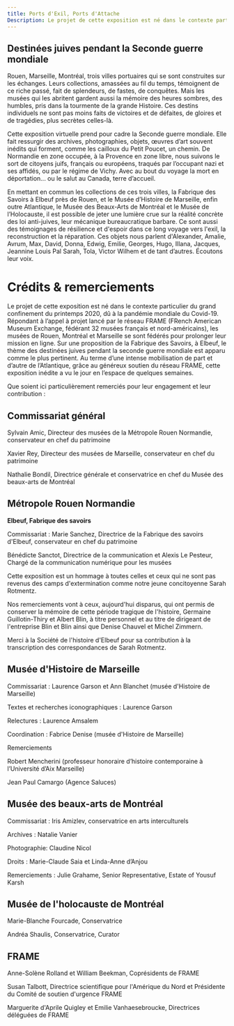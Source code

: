 ```yaml
---
title: Ports d'Exil, Ports d'Attache
Description: Le projet de cette exposition est né dans le contexte particulier du grand confinement du printemps 2020, dû à la pandémie mondiale du Covid-19. Répondant à l’appel à projet lancé par le réseau FRAME, les musées de Rouen, Montréal et Marseille se sont fédérés pour prolonger leur mission en ligne.
---
```


## Destinées juives pendant la Seconde guerre mondiale

Rouen, Marseille, Montréal, trois villes portuaires qui se sont construites sur les échanges. Leurs collections, amassées au fil du temps, témoignent de ce riche passé, fait de splendeurs, de fastes, de conquêtes. Mais les musées qui les abritent gardent aussi la mémoire des heures sombres, des humbles, pris dans la tourmente de la grande Histoire. Ces destins individuels ne sont pas moins faits de victoires et de défaites, de gloires et de tragédies, plus secrètes celles-là.

Cette exposition virtuelle prend pour cadre la Seconde guerre mondiale. Elle fait ressurgir des archives, photographies, objets, œuvres d’art souvent inédits qui forment, comme les cailloux du Petit Poucet, un chemin. De Normandie en zone occupée, à la Provence en zone libre, nous suivons le sort de citoyens juifs, français ou européens, traqués par l’occupant nazi et ses affidés, ou par le régime de Vichy. Avec au bout du voyage la mort en déportation... ou le salut au Canada, terre d’accueil.

En mettant en commun les collections de ces trois villes, la Fabrique des Savoirs à Elbeuf près de Rouen, et le Musée d’Histoire de Marseille, enfin outre Atlantique, le Musée des Beaux-Arts de Montréal et le Musée de l’Holocauste, il est possible de jeter une lumière crue sur la réalité concrète des loi anti-juives,  leur mécanique bureaucratique barbare. Ce sont aussi des témoignages de résilience et d'espoir dans ce long voyage vers l'exil, la reconstruction et la réparation.  Ces objets nous parlent d'Alexander, Amalie, Avrum, Max, David, Donna, Edwig, Emilie, Georges, Hugo, Illana, Jacques, Jeannine Louis Pal Sarah, Tola, Victor Wilhem et de tant d’autres. Écoutons leur voix.

# Crédits & remerciements

Le projet de cette exposition est né dans le contexte particulier du grand confinement du printemps 2020, dû à la pandémie mondiale du Covid-19. Répondant à l’appel à projet lancé par le réseau FRAME (FRench American Museum Exchange, fédérant 32 musées français et nord-américains), les musées de Rouen, Montréal et Marseille se sont fédérés pour prolonger leur mission en ligne. Sur une proposition de la Fabrique des Savoirs, à Elbeuf, le thème des destinées juives pendant la seconde guerre mondiale est apparu comme le plus pertinent. Au terme d’une intense mobilisation de part et d’autre de l’Atlantique, grâce au généreux soutien du réseau FRAME, cette exposition inédite a vu le jour en l’espace de quelques semaines.

Que soient ici particulièrement remerciés pour leur engagement et leur contribution :

## Commissariat général

Sylvain Amic, Directeur des musées de la Métropole Rouen Normandie, conservateur en chef du patrimoine

Xavier Rey, Directeur des musées de Marseille, conservateur en chef du patrimoine

Nathalie Bondil, Directrice générale et conservatrice en chef du Musée des beaux-arts de Montréal

## Métropole Rouen Normandie

**Elbeuf, Fabrique des savoirs**

Commissariat : Marie Sanchez, Directrice de la Fabrique des savoirs d'Elbeuf, conservateur en chef du patrimoine

Bénédicte Sanctot, Directrice de la communication et Alexis Le Pesteur, Chargé de la communication numérique pour les musées

Cette exposition est un hommage à toutes celles et ceux qui ne sont pas revenus des camps d'extermination comme notre jeune concitoyenne Sarah Rotmentz.

Nos remerciements vont à ceux, aujourd'hui disparus, qui ont permis de conserver la mémoire de cette période tragique de l'histoire, Germaine Guillotin-Thiry et  Albert Blin, à titre personnel et au titre de dirigeant de l'entreprise Blin et Blin ainsi que Denise Chauvel et Michel Zimmern.

Merci à la Société de l'histoire d'Elbeuf pour sa contribution à la transcription des correspondances de Sarah Rotmentz.

## Musée d'Histoire de Marseille

Commissariat : Laurence Garson et Ann Blanchet (musée d'Histoire de Marseille)

Textes et recherches iconographiques : Laurence Garson

Relectures : Laurence Amsalem

Coordination : Fabrice Denise (musée d'Histoire de Marseille)

Remerciements

Robert Mencherini (professeur honoraire d’histoire contemporaine à l’Université d’Aix Marseille)

Jean Paul Camargo (Agence Saluces)

## Musée des beaux-arts de Montréal

Commissariat : Iris Amizlev, conservatrice en arts interculturels

Archives : Natalie Vanier

Photographie: Claudine Nicol

Droits : Marie-Claude Saia et Linda-Anne d’Anjou

Remerciements : Julie Grahame, Senior Representative, Estate of Yousuf Karsh

## Musée de l'holocauste de Montréal

Marie-Blanche Fourcade, Conservatrice

Andréa Shaulis, Conservatrice, Curator


## FRAME

Anne-Solène Rolland et William Beekman, Coprésidents de FRAME

Susan Talbott, Directrice scientifique pour l'Amérique du Nord et Présidente du Comité de soutien d'urgence FRAME

Marguerite d'Aprile Quigley et Emilie Vanhaesebroucke, Directrices déléguées de FRAME